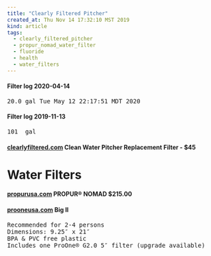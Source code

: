 ```yaml
---
title: "Clearly Filtered Pitcher"
created_at: Thu Nov 14 17:32:10 MST 2019
kind: article
tags:
  - clearly_filtered_pitcher
  - propur_nomad_water_filter
  - fluoride
  - health
  - water_filters
---
```


<h4>Filter log 2020-04-14</h4>
<pre>
20.0 gal Tue May 12 22:17:51 MDT 2020
</pre>

<h4>Filter log 2019-11-13</h4>
<pre>
101  gal
</pre>

<h4>
  <a href="https://www.clearlyfiltered.com/products/clean-water-pitcher-replacement-filter" target="_blank">clearlyfiltered.com</a>
  Clean Water Pitcher Replacement Filter - $45
</h4>

<h1>Water Filters</h1>
<h4>
  <a href="https://www.propurusa.com/Propur-Nomad-Gravity-Water-Filter-Systems.html" target="_blank">propurusa.com</a>
  PROPUR® NOMAD $215.00
</h4>
<h4>
  <a href="https://prooneusa.com/product/big-ii/" target="_blank">prooneusa.com</a>
  Big II
</h4>
<pre>
Recommended for 2-4 persons
Dimensions: 9.25″ x 21″
BPA & PVC free plastic
Includes one ProOne® G2.0 5″ filter (upgrade available)
</pre>

<!--
html boilerplate fragments
<a href="" target="_blank"></a>
<a name=""></a>
<img src="" width="400px">
<ul>
  <li></li>
  <li><a href="" target="_blank"></a></li>
</ul>
<pre>
</pre>
<p style="margin-bottom: 2em;"></p>
<hr style="border: 0; height: 3px; background: #333; background-image: linear-gradient(to right, #ccc, #333, #ccc);">
<pre><code>
</code></pre>
<math xmlns='http://www.w3.org/1998/Math/MathML' display='block'>
</math>
:-->
